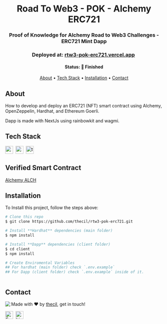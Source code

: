 <h1 align="center">
	Road To Web3 - POK - Alchemy ERC721
</h1>

<h3 align="center">
	Proof of Knowledge for Alchemy Road to Web3 Challenges - ERC721 Mint Dapp
</h3>

<h3 align="center">
	Deployed at: 
    <a href="https://rtw3-pok-erc721.vercel.app/" target="_blank">rtw3-pok-erc721.vercel.app</a>&nbsp;
</h3>

<h4 align="center">
	Status: 🚀 Finished
</h4>

<p align="center">
	<a href="#about">About</a> •
	<a href="#tech-stack">Tech Stack</a> •
	<a href="#installation">Installation</a> •
	<a href="#contact">Contact</a> 
</p>

## About
How to develop and deploy an ERC721 (NFT) smart contract using Alchemy, OpenZeppelin, Hardhat, and Ethereum Goerli.

Dapp is made with NextJs using rainbowkit and wagmi.

## Tech Stack
<img src="https://img.shields.io/badge/Nodejs-05122A?style=flat&logo=node.js" alt="nodejs Badge" height="25">&nbsp;
<img src="https://img.shields.io/badge/React-05122A?style=flat&logo=react" alt="react Badge" height="25">&nbsp;
<img src="https://img.shields.io/badge/Typescript-05122A?style=flat&logo=typescript" alt="typescript Badge" height="25">&nbsp;

## Verified Smart Contract 
  <a href="https://goerli.etherscan.io/address/0x5f4145478c910e7a3a3e39ffad39fcc38c89cf18" target="_blank">Alchemy ALCH</a>
## Installation
To Install this project, follow the steps above:
```bash
# Clone this repo
$ git clone https://github.com/thecil/rtw3-pok-erc721.git

# Install **Hardhat** dependencies (main folder)
$ npm install

# Install **Dapp** dependencies (client folder)
$ cd client
$ npm install

# Create Enviromental Variables 
## For hardhat (main folder) check `.env.example`
## For Dapp (client folder) check `.env.example` inside of it.



```

## Contact
<img align="left" src="https://avatars.githubusercontent.com/thecil?size=100">

Made with ❤️ by [thecil](https://github.com/thecil), get in touch!

<a href="mailto:tcconsulta@gmail.com" target="_blank"><img src="https://img.shields.io/badge/Email-D14836?style=flat&logo=gmail&logoColor=white" alt="Email Badge" height="25"></a>&nbsp;
<a href="https://www.linkedin.com/in/https://www.linkedin.com/in/carlos-zambrano-6257b2184/" target="_blank"><img src="https://img.shields.io/badge/Linkedin-0077B5?style=flat&logo=linkedin&logoColor=white" alt="LinkedIn Badge" height="25"></a>&nbsp;

<br clear="left"/>

